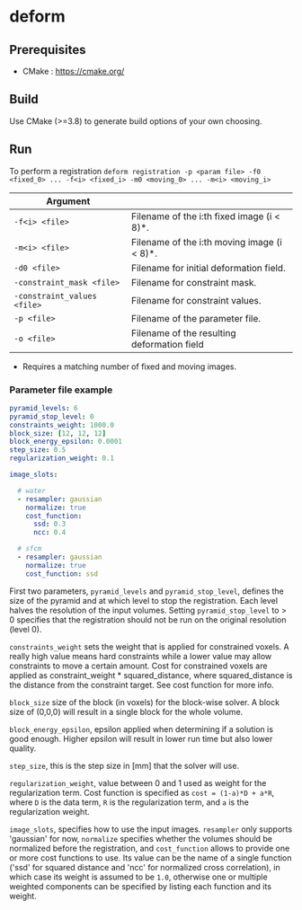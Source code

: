 # deform

## Prerequisites
* CMake : https://cmake.org/

## Build
Use CMake (>=3.8) to generate build options of your own choosing.

## Run
To perform a registration
`deform registration -p <param file> -f0 <fixed_0> ... -f<i> <fixed_i> -m0 <moving_0> ... -m<i> <moving_i>`

| Argument                    |                                             |
| --------------------------- | ------------------------------------------- |
| `-f<i> <file>`              | Filename of the i:th fixed image (i < 8)*.  |                                                        
| `-m<i> <file>`              | Filename of the i:th moving image (i < 8)*. |                                                        
| `-d0 <file>`                | Filename for initial deformation field.     |
| `-constraint_mask <file>`   | Filename for constraint mask.               |
| `-constraint_values <file>` | Filename for constraint values.             |
| `-p <file>`                 | Filename of the parameter file.             |
| `-o <file>`                 | Filename of the resulting deformation field |

* Requires a matching number of fixed and moving images.

### Parameter file example

```yaml
pyramid_levels: 6
pyramid_stop_level: 0
constraints_weight: 1000.0
block_size: [12, 12, 12]
block_energy_epsilon: 0.0001
step_size: 0.5
regularization_weight: 0.1

image_slots:

  # water
  - resampler: gaussian
    normalize: true
    cost_function:
      ssd: 0.3
      ncc: 0.4

  # sfcm
  - resampler: gaussian
    normalize: true
    cost_function: ssd
```

First two parameters, `pyramid_levels` and `pyramid_stop_level`, defines the size of the pyramid and at which level to stop the registration. Each level halves the resolution of the input volumes. Setting `pyramid_stop_level` to > 0 specifies that the registration should not be run on the original resolution (level 0).

`constraints_weight` sets the weight that is applied for constrained voxels. A really high value means hard constraints while a lower value may allow constraints to move a certain amount. Cost for constrained voxels are applied as constraint_weight * squared_distance, where squared_distance is the distance from the constraint target. See cost function for more info.

`block_size` size of the block (in voxels) for the block-wise solver. A block size of (0,0,0) will result in a single block for the whole volume.

`block_energy_epsilon`, epsilon applied when determining if a solution is good enough. Higher epsilon will result in lower run time but also lower quality.

`step_size`, this is the step size in [mm] that the solver will use.

`regularization_weight`, value between 0 and 1 used as weight for the regularization term. Cost function is specified as `cost = (1-a)*D + a*R`, where `D` is the data term, `R` is the regularization term, and `a` is the regularization weight.

`image_slots`, specifies how to use the input images. `resampler` only supports 'gaussian' for now, `normalize` specifies whether the volumes should be normalized before the registration, and `cost_function` allows to provide one or more cost functions to use. Its value can be the name of a single function ('ssd' for squared distance and 'ncc' for normalized cross correlation), in which case its weight is assumed to be `1.0`, otherwise one or multiple weighted components can be specified by listing each function and its weight.
